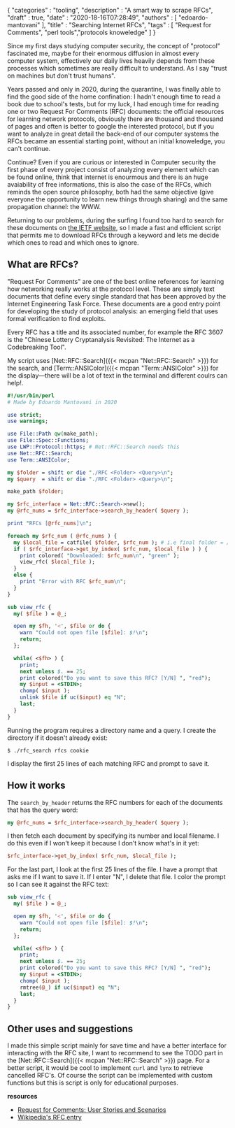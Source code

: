 {
"categories" : "tooling",
"description" : "A smart way to scrape RFCs",
"draft" : true,
"date" : "2020-18-16T07:28:49",
"authors" : [ "edoardo-mantovani" ],
"title" : "Searching Internet RFCs",
"tags" : [ "Request for Comments", "perl tools","protocols knoweledge" ]
}

Since my first days studying computer security, the concept of "protocol" fascinated me, maybe for their enormous diffusion in almost every computer system, effectively our daily lives heavily depends from these processes which sometimes are really difficult to understand. As I say "trust on machines but don't trust humans".

Years passed and only in 2020, during the quarantine, I was finally able to find the good side of the home confination: I hadn't enough time to read a book due to school's tests, but for my luck, I had enough time for reading one or two Request For Comments (RFC) documents: the official resources for learning network protocols, obviously there are thousand and thousand of pages and often is better to google the interested protocol, but if you want to analyze in great detail the back-end of our computer systems the RFCs became an essential starting point, without an initial knoweledge, you can't continue.

Continue?
Even if you are curious or interested in Computer security the first phase of every project consist of analyzing every element which can be found online, think that internet is 
enourmous and there is an huge avaiability of free informations, this is also the case of the RFCs, which reminds the open source philosophy, both had the same objective (give everyone the opportunity to learn new things through sharing) and the same propagation channel: the WWW.

Returning to our problems, during the surfing  I found too hard to search for these documents on [the IETF website](https://www.ietf.org), so I made a fast and efficient script that permits me to download RFCs through a keyword and lets me decide which ones to read and which ones to ignore.

What are RFCs?
--------------

"Request For Comments" are one of the best online references for learning how networking really works at the protocol level. These are simply text documents that define every single standard that has been approved by the Internet Engineering Task Force. These documents are a good entry point for developing the study of protocol analysis: an emerging field that uses formal verification to find exploits.

Every RFC has a title and its associated number, for example the RFC 3607 is the "Chinese Lottery Cryptanalysis Revisited: The Internet as a Codebreaking Tool".

My script uses [Net::RFC::Search]({{< mcpan "Net::RFC::Search" >}}) for the search, and [Term::ANSIColor]({{< mcpan "Term::ANSIColor" >}}) for the display—there will be a lot of text in the terminal and different coulrs can help!.

```perl
#!/usr/bin/perl
# Made by Edoardo Mantovani in 2020

use strict;
use warnings;

use File::Path qw(make_path);
use File::Spec::Functions;
use LWP::Protocol::https; # Net::RFC::Search needs this
use Net::RFC::Search;
use Term::ANSIColor;

my $folder = shift or die "./RFC <Folder> <Query>\n";
my $query  = shift or die "./RFC <Folder> <Query>\n";

make_path $folder;

my $rfc_interface = Net::RFC::Search->new();
my @rfc_nums = $rfc_interface->search_by_header( $query );

print "RFCs [@rfc_nums]\n";

foreach my $rfc_num ( @rfc_nums ) {
  my $local_file = catfile( $folder, $rfc_num ); # i.e final folder = /tmp/1110
  if ( $rfc_interface->get_by_index( $rfc_num, $local_file ) ) {
    print colored( "Downloaded: $rfc_num\n", "green" );
    view_rfc( $local_file );
  }
  else {
    print "Error with RFC $rfc_num\n";
  }
}

sub view_rfc {
  my( $file ) = @_;

  open my $fh, '<', $file or do {
    warn "Could not open file [$file]: $!\n";
    return;
  };

  while( <$fh> ) {
  	print;
  	next unless $. == 25;
    print colored("Do you want to save this RFC? [Y/N] ", "red");
    my $input = <STDIN>;
    chomp( $input );
	unlink $file if uc($input) eq "N";
    last;
  }
}
```

Running the program requires a directory name and a query. I create the directory if it doesn't already exist:

```
$ ./rfc_search rfcs cookie
```

I display the first 25 lines of each matching RFC and prompt to save it.


How it works
------------

The `search_by_header` returns the RFC numbers for each of the documents that has the query word:

```perl
my @rfc_nums = $rfc_interface->search_by_header( $query );
```

I then fetch each document by specifying its number and local filename. I do this even if I won't keep it because I don't know what's in it yet:

```perl
$rfc_interface->get_by_index( $rfc_num, $local_file );
```

For the last part, I look at the first 25 lines of the file. I have a prompt that asks me if I want to save it. If I enter "N", I delete that file. I color the prompt so I can see it against the RFC text:

```perl
sub view_rfc {
  my( $file ) = @_;

  open my $fh, '<', $file or do {
    warn "Could not open file [$file]: $!\n";
    return;
  };

  while( <$fh> ) {
  	print;
  	next unless $. == 25;
    print colored("Do you want to save this RFC? [Y/N] ", "red");
    my $input = <STDIN>;
    chomp( $input );
    rmtree(@_) if uc($input) eq "N";
    last;
  }
}
```


Other uses and suggestions
--------------------------

I made this simple script mainly for save time and have a better interface for interacting with the RFC site, I want to recommend to see the TODO part in the [Net::RFC::Search]({{< mcpan "Net::RFC::Search" >}}) page. For a better script, it would be cool to implement `curl` and `lynx` to retrieve cancelled RFC's. Of course the script can be implemented with custom functions but this is script is only for educational purposes.

**resources**
- [Request for Comments: User Stories and Scenarios](https://blogs.helsinki.fi/mildred/2017/01/31/request-for-comments-user-stories-and-scenarios/)
- [Wikipedia's RFC entry](https://en.wikipedia.org/wiki/Request_for_Comments)
